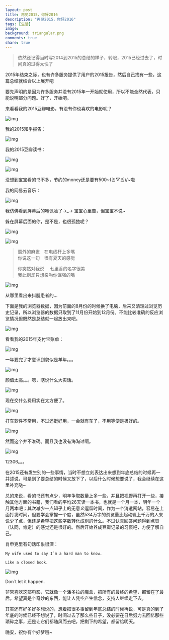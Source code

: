 ```yaml
---
layout: post
title: 再见2015，你好2016
description: "再见2015，你好2016"
tags: [生活]
image:
background: triangular.png
comments: true
share: true
---
```


> 依然还记得当时写2014到2015的总结的样子，转眼，2015已经过去了，时间真的过得太快了

2015年结束之际，也有许多服务提供了用户的2015报告，然后自己找有一些，这篇总结就结合以上展开吧

要先声明的是因为许多服务并没有2015年一开始就使用，所以不能全然代表，只能说明部分问题。好了，开始吧。

<!-- more -->

来看看我的2015豆瓣电影，有没有你也喜欢的电影呢？

![img](/images/article/2016-1-1/1.png)

我的2015知乎报告：

![img](/images/article/2016-1-1/2.png)

我的2015豆瓣读书：

![img](/images/article/2016-1-1/3.png)

![img](/images/article/2016-1-1/4.png)

没想到宝宝看的书不多，节约的money还是要有500~\(≧▽≦)/~啦

我的网易云音乐：

![img](/images/article/2016-1-1/6.png)

我仿佛看到屏幕后的嘲讽脸了→_→  宝宝心里苦，但宝宝不说~

躲在屏幕后面的你，是不是，也很孤独呢？

![img](/images/article/2016-1-1/7.png)

![img](/images/article/2016-1-1/8.png)

> 窗外的麻雀&emsp;在电线杆上多嘴<br  />
> 你说这一句&emsp;很有夏天的感觉<br  />
>
> 你突然对我说	&emsp;七里香的名字很美<br  />
> 我此刻却只想亲吻你倔强的嘴

![img](/images/article/2016-1-1/9.png)

从哪里看出来抖腿患者的...

下面是我的浏览器数据，因为前面的8月份的时候换了电脑，后来又清理过浏览历史记录，所以浏览器的数据只取到了11月份开始到12月份。不能比较准确的反应浏览情况但既然是总结就一起放出来吧。

![img](/images/article/2016-1-1/5.png)

看看我的2015年支付宝账单：

![img](/images/article/2016-1-1/11.jpg)

一年要完了才意识到貌似是羊年。。。

![img](/images/article/2016-1-1/12.jpg)

颜值太高。。。嗯，瞎说什么大实话。

![img](/images/article/2016-1-1/13.jpg)

现在交什么费用实在太方便了。

![img](/images/article/2016-1-1/14.jpg)

打车软件不常用，不过还挺好用，一会就有车了，不用等便是极好的。

![img](/images/article/2016-1-1/15.jpg)

然而这个并不准确。而且我也没有海淘过啊。

![img](/images/article/2016-1-1/16.jpg)

12306。。。

在2015还有发生别的一些事情，当时不想立刻表达出来想到年底总结的时候再一并述说，可是到了要总结的时候又放下了，以后什么时候想要说了，我会继续在这里补充哒~

总的来说，看的书还有点少，明年争取数量上多一些，并且把视野再打开一些，接触其他方面的书籍，我们看的平均26天读一本书，也就是一个月一本，明年一个月两本吧；其次减少一点知乎上的无意义逗留时间，作为一个消遣网站，容易在上面打发时间，但要学会掌握一个度，虽然534万字的浏览量比起动辄上千万的人来说少了点，但还是希望把这些字数转化成别的什么。不过认真回答问题得到点赞（认同，肯定）的感觉还是很好的。然后开始养成豆瓣记录的习惯吧，方便了解自己。

肖申克里有句话印象很深：

```
My wife used to say I`m a hard man to know.

Like a closed book.
```

![img](/images/article/2016-1-1/10.png)

Don`t let it happen.

非常喜欢这部电影，它就像一个潘多拉的魔盒，把所有的最终的希望，都留在了最后。希望真是个奇妙的东西，能让人凭空产生信念，支持人继续走下去。

其实还有好多好多想说的，想着把很多事留到年底总结的时候再说，可是真的到了年底的时候已经不想说了，时间过去了那么些日子，没必要在日后努力去回忆那些琐碎之事，还是让它们都随风而去吧，把剩下的希望，都留给明天。

晚安，祝你有个好梦哦~